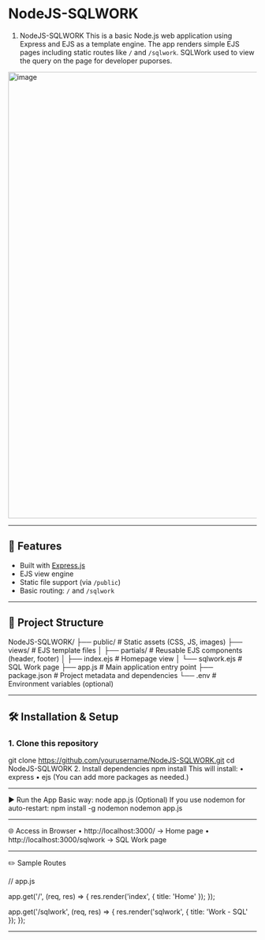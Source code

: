 # NodeJS-SQLWORK

1. NodeJS-SQLWORK
This is a basic Node.js web application using Express and EJS as a template engine. The app renders simple EJS pages including static routes like `/` and `/sqlwork`.
SQLWork used to view the query on the page for developer puporses.
<img width="1766" height="905" alt="image" src="https://github.com/user-attachments/assets/ed5dab1e-9e2b-450d-aa06-75a30eef5ba1" />

---

## 🚀 Features

- Built with [Express.js](https://expressjs.com/)
- EJS view engine
- Static file support (via `/public`)
- Basic routing: `/` and `/sqlwork`

---

## 📂 Project Structure

NodeJS-SQLWORK/
├── public/ # Static assets (CSS, JS, images)
├── views/ # EJS template files
│ ├── partials/ # Reusable EJS components (header, footer)
│ ├── index.ejs # Homepage view
│ └── sqlwork.ejs # SQL Work page
├── app.js # Main application entry point
├── package.json # Project metadata and dependencies
└── .env # Environment variables (optional)

---

## 🛠️ Installation & Setup

### 1. Clone this repository

git clone https://github.com/yourusername/NodeJS-SQLWORK.git
cd NodeJS-SQLWORK
2. Install dependencies
npm install
This will install:
•	express
•	ejs
(You can add more packages as needed.)
________________________________________
▶️ Run the App
Basic way:
node app.js
(Optional) If you use nodemon for auto-restart:
npm install -g nodemon
nodemon app.js
________________________________________
🌐 Access in Browser
•	http://localhost:3000/ → Home page
•	http://localhost:3000/sqlwork → SQL Work page
________________________________________
✏️ Sample Routes

// app.js

app.get('/', (req, res) => {
  res.render('index', { title: 'Home' });
});

app.get('/sqlwork', (req, res) => {
  res.render('sqlwork', { title: 'Work - SQL' });
});
________________________________________


